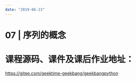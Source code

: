 ```yaml
---
date: "2019-06-23"
---  
```

      
# 07 | 序列的概念
# 课程源码、课件及课后作业地址：

<https://gitee.com/geektime-geekbang/geekbangpython>

<!-- [[[read_end]]] -->